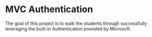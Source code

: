 # MVC Authentication

The goal of this project is to walk the students through successfully leveraging the built-in Authentication provided by Microsoft.
